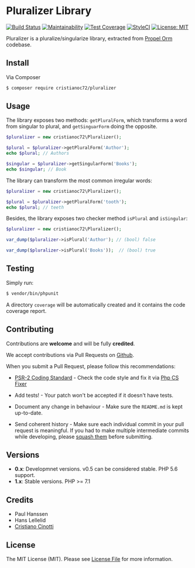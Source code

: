 # Pluralizer Library
[![Build Status](https://travis-ci.com/cristianoc72/pluralizer.svg?branch=master)](https://travis-ci.com/cristianoc72/pluralizer)
[![Maintainability](https://api.codeclimate.com/v1/badges/d68768bff27eca05e258/maintainability)](https://codeclimate.com/github/cristianoc72/pluralizer/maintainability)
[![Test Coverage](https://api.codeclimate.com/v1/badges/d68768bff27eca05e258/test_coverage)](https://codeclimate.com/github/cristianoc72/pluralizer/test_coverage)
[![StyleCI](https://github.styleci.io/repos/141529674/shield?branch=master)](https://github.styleci.io/repos/141529674)
[![License: MIT](https://img.shields.io/badge/License-MIT-brightgreen.svg)](https://opensource.org/licenses/MIT)

Pluralizer is a pluralize/singularize library, extracted from [Propel Orm](https://github.com/propelorm/Propel3) codebase.

## Install

Via Composer

``` bash
$ composer require cristianoc72/pluralizer
```

## Usage

The library exposes two methods: `getPluralForm`, which transforms a word from singular to plural, and `getSinguarForm`
doing the opposite.

``` php
$pluralizer = new cristianoc72\Pluralizer();

$plural = $pluralizer->getPluralForm('Author');
echo $plural; // Authors

$singular = $pluralizer->getSingularForm('Books');
echo $singular; // Book
```

The library can transform the most common irregular words:

``` php
$pluralizer = new cristianoc72\Pluralizer();

$plural = $pluralizer->getPluralForm('tooth');
echo $plural; // teeth
```

Besides, the library exposes two checker method `isPlural` and `isSingular`:

```php
$pluralizer = new cristianoc72\Pluralizer();

var_dump($pluralizer->isPlural('Author'); // (bool) false

var_dump($pluralizer->isPlural('Books'));  // (bool) true
```

## Testing

Simply run:
``` bash
$ vendor/bin/phpunit
```
A directory `coverage` will be automatically created and it contains the code coverage report.

## Contributing

Contributions are **welcome** and will be fully **credited**.

We accept contributions via Pull Requests on [Github](https://github.com/cristianoc72/pluralizer).

When you submit a Pull Request, please follow this recommendations:

- [PSR-2 Coding Standard](https://github.com/php-fig/fig-standards/blob/master/accepted/PSR-2-coding-style-guide.md) - Check the code style and fix it via [Php CS Fixer](https://cs.sensiolabs.org/)

- Add tests! - Your patch won't be accepted if it doesn't have tests.

- Document any change in behaviour - Make sure the `README.md` is kept up-to-date.

- Send coherent history - Make sure each individual commit in your pull request is meaningful. If you had to make multiple intermediate commits while developing, please [squash them](http://www.git-scm.com/book/en/v2/Git-Tools-Rewriting-History#Changing-Multiple-Commit-Messages) before submitting.

## Versions ##

- **0.x**: Developmnet versions. v0.5 can be considered stable. PHP 5.6 support.
- **1.x**: Stable versions. PHP >= 7.1

## Credits

- Paul Hanssen
- Hans Lellelid
- [Cristiano Cinotti](https://github.com/cristianoc72)

## License

The MIT License (MIT). Please see [License File](LICENSE) for more information.
